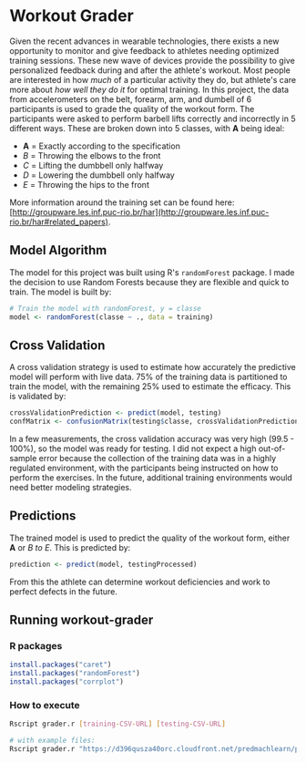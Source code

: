 # Workout Grader
Given the recent advances in wearable technologies, there exists a new opportunity to monitor and give feedback to athletes needing optimized training sessions. These new wave of devices provide the possibility to give personalized feedback during and after the athlete's workout. Most people are interested in how *much* of a particular activity they do, but athlete's care more about *how well they do it* for optimal training. In this project, the data from accelerometers on the belt, forearm, arm, and dumbell of 6 participants is used to grade the quality of the workout form. The participants were asked to perform barbell lifts correctly and incorrectly in 5 different ways. These are broken down into 5 classes, with **A** being ideal:
- **A** = Exactly according to the specification
- *B* = Throwing the elbows to the front
- *C* = Lifting the dumbbell only halfway
- *D* = Lowering the dumbbell only halfway
- *E* = Throwing the hips to the front

More information around the training set can be found here:
[http://groupware.les.inf.puc-rio.br/har](http://groupware.les.inf.puc-rio.br/har#related_papers).

## Model Algorithm
The model for this project was built using R's `randomForest` package. I made the decision to use Random Forests because they are flexible and quick to train. The model is built by:
```r
# Train the model with randomForest, y = classe
model <- randomForest(classe ~ ., data = training)
```

## Cross Validation
A cross validation strategy is used to estimate how accurately the predictive model will perform with live data. 75% of the training data is partitioned to train the model, with the remaining 25% used to estimate the efficacy. This is validated by:
```r
crossValidationPrediction <- predict(model, testing)
confMatrix <- confusionMatrix(testing$classe, crossValidationPrediction)
```

In a few measurements, the cross validation accuracy was very high (99.5 - 100%), so the model was ready for testing. I did not expect a high out-of-sample error because the collection of the training data was in a highly regulated environment, with the participants being instructed on how to perform the exercises. In the future, additional training environments would need better modeling strategies.

## Predictions
The trained model is used to predict the quality of the workout form, either **A** or  *B to E*. This is predicted by:
```r
prediction <- predict(model, testingProcessed)
```

From this the athlete can determine workout deficiencies and work to perfect defects in the future.

## Running workout-grader
### R packages
```r
install.packages("caret")
install.packages("randomForest")
install.packages("corrplot")
```
### How to execute
```bash
Rscript grader.r [training-CSV-URL] [testing-CSV-URL]

# with example files:
Rscript grader.r "https://d396qusza40orc.cloudfront.net/predmachlearn/pml-training.csv" "https://d396qusza40orc.cloudfront.net/predmachlearn/pml-testing.csv"
```